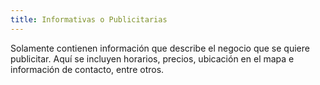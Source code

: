 ```yaml
---
title: Informativas o Publicitarias
---
```


Solamente contienen información que describe el negocio que se quiere publicitar. Aquí se incluyen horarios, precios, ubicación en el mapa e información de contacto, entre otros.
